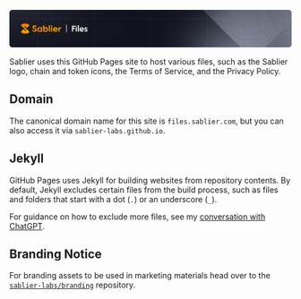 ![Sablier Branding](/banner-files.png)

Sablier uses this GitHub Pages site to host various files, such as the Sablier logo, chain and token icons, the Terms of
Service, and the Privacy Policy.

## Domain

The canonical domain name for this site is `files.sablier.com`, but you can also access it via `sablier-labs.github.io`.

## Jekyll

GitHub Pages uses Jekyll for building websites from repository contents. By default, Jekyll excludes certain files from
the build process, such as files and folders that start with a dot (`.`) or an underscore (`_`).

For guidance on how to exclude more files, see my
[conversation with ChatGPT](https://chat.openai.com/share/ebb35efe-114f-4924-a15e-d68db3733163).

## Branding Notice

For branding assets to be used in marketing materials head over to the
[`sablier-labs/branding`](https://github.com/sablier-labs/branding) repository.
